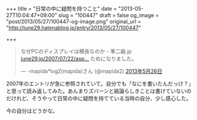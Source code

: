 +++
title = "日常の中に疑問を持つこと"
date = "2013-05-27T10:04:47+09:00"
slug = "100447"
draft = false
og_image = "post/2013/05/27/100447-og-image.png"
original_url = "http://june29.hatenablog.jp/entry/2013/05/27/100447"

+++

<p></p>
<blockquote class="twitter-tweet" lang="ja">
<p>なぜPCのディスプレイは横長なのか - 準二級.jp <a href="http://t.co/cv1E7oR5mJ" title="http://june29.jp/2007/07/22/aspect-ratio-of-display/">june29.jp/2007/07/22/asp…</a> ためになりました。</p>— -mapida*log2(mapida)さん (@mapida2) <a href="https://twitter.com/mapida2/status/338726217559719936">2013年5月26日</a>
</blockquote>
<script async src="//platform.twitter.com/widgets.js" charset="utf-8"></script><p>2007年のエントリが急に参照されていて。自分でも「なにを書いたんだっけ？」と思って読み返してみた。あんまりズバーンと結論らしきことは書けていないのだけれど、そうやって日常の中に疑問を持てている当時の自分、少し感心した。</p>
<p>今の自分はどうかな。</p>